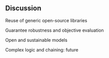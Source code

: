 ## Discussion

Reuse of generic open-source libraries

Guarantee robustness and objective evaluation

Open and sustainable models

Complex logic and chaining: future